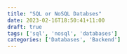```yaml
---
title: "SQL or NoSQL Databses"
date: 2023-02-16T18:50:41+11:00
draft: true
tags: ['sql', 'nosql', 'databases']
categories: ['Databases', 'Backend']
---
```


